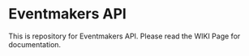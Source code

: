 # Eventmakers API

This is repository for Eventmakers API.
Please read the WIKI Page for documentation.